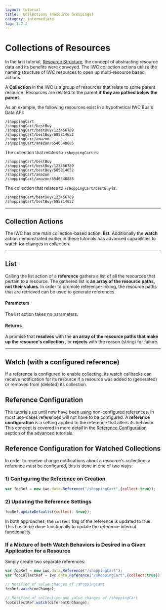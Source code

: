 ```yaml
---
layout: tutorial
title:  Collections (Resource Groupings)
category: intermediate
tag: 1.2.2
---
```


# Collections of Resources
In the last tutorial, [Resource Structure](04_structure.html), the concept of
abstracting resource data  and its benefits were conveyed. The IWC collection
actions utilize the naming structure of IWC resources to open up multi-resource
based actions.

A **Collection** in the IWC is a group of resources that relate to some parent
resource. Resources are related to the parent **if they are pathed below the
parent**.

As an example, the following resources exist in a hypothetical IWC Bus's Data API:

```
/shoppingCart
/shoppingCart/bestBuy
/shoppingCart/bestBuy/123456789
/shoppingCart/bestBuy/685814652
/shoppingCart/amazon
/shoppingCart/amazon/6546548885
```

The collection that relates to `/shoppingCart` is:

```
/shoppingCart/bestBuy
/shoppingCart/bestBuy/123456789
/shoppingCart/bestBuy/685814652
/shoppingCart/amazon
/shoppingCart/amazon/6546548885
```

The collection that relates to `/shoppingCart/bestBuy` is:

```
/shoppingCart/bestBuy/123456789
/shoppingCart/bestBuy/685814652
```

***

## Collection Actions
The IWC has one main collection-based action, **list**. Additionally the
**watch** action demonstrated earlier in these tutorials has advanced
capabilities to watch for changes in collection.

***

## List
Calling the list action of a **reference** gathers a list of all the resources
that pertain to a resource. The gathered list is **an array of the resource
paths, not their values**. In order to promote reference-linking, the resource
paths that are retrieved can be used to generate references.

#### Parameters
The list action takes no parameters.

#### Returns
A promise that **resolves** with the **an array of the resource
paths that make up the resource's collection** , or
**rejects** with the reason (string) for failure.

 <p data-height="300" data-theme-id="0" data-slug-hash="TODO" data-default-tab="js" data-user="Kevin-K" class='codepen'>

***

## Watch (with a configured reference)
If a reference is configured to enable collecting, its watch
callbacks can receive notification for its resource if a resource was added to
(generated) or removed from (deleted) its collection.

## Reference Configuration
The tutorials up until now have been using non-configured references, in
most use-cases references will not have to be configured. A **reference
configuration** is a setting applied to the reference that alters its behavior.
This concept is covered in more detail in the [Reference Configuration](about:blank) section
of the advanced tutorials.

## Reference Configuration for Watched Collections
In order to receive change notifications about a resource's collection, a
reference must be configured, this is done in one of two ways:

### 1) Configuring the Reference on Creation
```js
var fooRef = new iwc.data.Reference("/shoppingCart",{collect:true});
```

### 2) Updating the Reference Settings
```js
fooRef.updateDefaults({collect: true});
```

In both approaches, the `collect` flag of the reference is updated to true. This
has to be done functionally to update the reference internal functionality.

### If a Mixture of both Watch Behaviors is Desired in a Given Application for a Resource

Simply create two separate references:

```js
var fooRef = new iwc.data.Reference("/shoppingCart");
var fooCollectRef = iwc.data.Reference("/shoppingCart",{collect:true});

// Notified of value changes of /shoppingCart
fooRef.watch(onChange);

// Notified of collection and value changes of /shoppingCart
fooCollectRef.watch(diferentOnChange);
```
